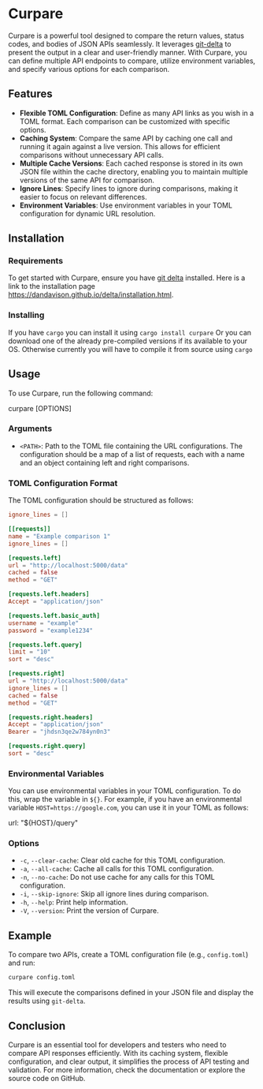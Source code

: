 # Curpare

Curpare is a powerful tool designed to compare the return values, status codes, and bodies of JSON APIs seamlessly. It leverages [git-delta](https://github.com/dandavison/delta) to present the output in a clear and user-friendly manner. With Curpare, you can define multiple API endpoints to compare, utilize environment variables, and specify various options for each comparison.

## Features

- **Flexible TOML Configuration**: Define as many API links as you wish in a TOML format. Each comparison can be customized with specific options.
- **Caching System**: Compare the same API by caching one call and running it again against a live version. This allows for efficient comparisons without unnecessary API calls.
- **Multiple Cache Versions**: Each cached response is stored in its own JSON file within the cache directory, enabling you to maintain multiple versions of the same API for comparison.
- **Ignore Lines**: Specify lines to ignore during comparisons, making it easier to focus on relevant differences.
- **Environment Variables**: Use environment variables in your TOML configuration for dynamic URL resolution.

## Installation

### Requirements

To get started with Curpare, ensure you have [git delta](https://github.com/dandavison/delta) installed. Here is a link to the installation page https://dandavison.github.io/delta/installation.html.

### Installing

If you have `cargo` you can install it using `cargo install curpare`
Or you can download one of the already pre-compiled versions if its available to your OS. Otherwise currently you will have to compile it from source using `cargo`

## Usage

To use Curpare, run the following command:

curpare [OPTIONS] <PATH>

### Arguments

- `<PATH>`: Path to the TOML file containing the URL configurations. The configuration should be a map of a list of requests, each with a name and an object containing left and right comparisons.

### TOML Configuration Format

The TOML configuration should be structured as follows:

```toml
ignore_lines = []

[[requests]]
name = "Example comparison 1"
ignore_lines = []

[requests.left]
url = "http://localhost:5000/data"
cached = false
method = "GET"

[requests.left.headers]
Accept = "application/json"

[requests.left.basic_auth]
username = "example"
password = "example1234"

[requests.left.query]
limit = "10"
sort = "desc"

[requests.right]
url = "http://localhost:5000/data"
ignore_lines = []
cached = false
method = "GET"

[requests.right.headers]
Accept = "application/json"
Bearer = "jhdsn3qe2w784yn0n3"

[requests.right.query]
sort = "desc"
```

### Environmental Variables

You can use environmental variables in your TOML configuration. To do this, wrap the variable in `${}`. For example, if you have an environmental variable `HOST=https://google.com`, you can use it in your TOML as follows:

url: "${HOST}/query"

### Options

- `-c`, `--clear-cache`: Clear old cache for this TOML configuration.
- `-a`, `--all-cache`: Cache all calls for this TOML configuration.
- `-n`, `--no-cache`: Do not use cache for any calls for this TOML configuration.
- `-i`, `--skip-ignore`: Skip all ignore lines during comparison.
- `-h`, `--help`: Print help information.
- `-V`, `--version`: Print the version of Curpare.

## Example

To compare two APIs, create a TOML configuration file (e.g., `config.toml`) and run:

```bash
curpare config.toml
```

This will execute the comparisons defined in your JSON file and display the results using `git-delta`.

## Conclusion

Curpare is an essential tool for developers and testers who need to compare API responses efficiently. With its caching system, flexible configuration, and clear output, it simplifies the process of API testing and validation. For more information, check the documentation or explore the source code on GitHub.
